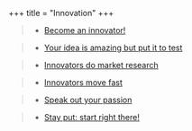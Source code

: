 +++ 
title = "Innovation" 
+++

>- [Become an innovator!](https://hungry-bhaskara-720cf0.netlify.com/post/become-an-innovator/)

>- [Your idea is amazing but put it to test](https://hungry-bhaskara-720cf0.netlify.com/post/your-idea-is-amazing-but-put-it-to-test/)

>- [Innovators do market research](https://hungry-bhaskara-720cf0.netlify.com/post/innovators-do-market-research/)

>- [Innovators move fast](https://hungry-bhaskara-720cf0.netlify.com/post/innovators-move-fast/)

>- [Speak out your passion](https://hungry-bhaskara-720cf0.netlify.com/post/speak-out-your-passion/)

>- [Stay put: start right there!](https://hungry-bhaskara-720cf0.netlify.com/post/stay-put-start-right-there/)